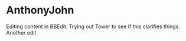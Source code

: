 AnthonyJohn
===========

Editing content in BBEdit. Trying out Tower to see if this clarifies things.
Another edit